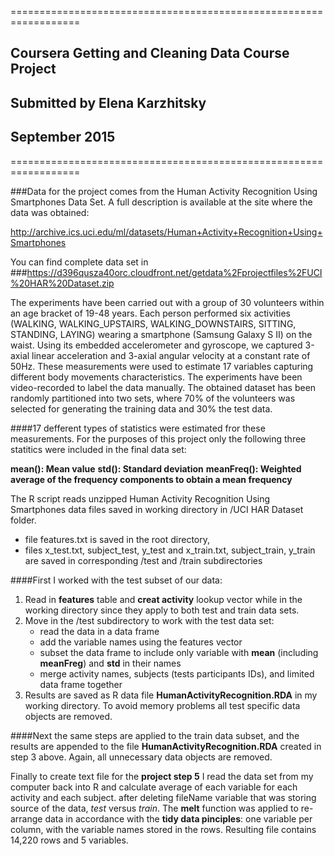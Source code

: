==================================================================
##	Coursera Getting and Cleaning Data Course Project
##	Submitted by Elena Karzhitsky
##	September 2015
==================================================================

###Data for the project comes from the Human Activity Recognition Using Smartphones Data Set.  A full description is available at the site where the data was obtained:

http://archive.ics.uci.edu/ml/datasets/Human+Activity+Recognition+Using+Smartphones

You can find complete data set in
###https://d396qusza40orc.cloudfront.net/getdata%2Fprojectfiles%2FUCI%20HAR%20Dataset.zip 

The experiments have been carried out with a group of 30 volunteers within an age bracket of 19-48 years. Each person performed six activities (WALKING, WALKING_UPSTAIRS, WALKING_DOWNSTAIRS, SITTING, STANDING, LAYING) wearing a smartphone (Samsung Galaxy S II) on the waist. Using its embedded accelerometer and gyroscope, we captured 3-axial linear acceleration and 3-axial angular velocity at a constant rate of 50Hz. These measurements were used to estimate 17 variables capturing different body movements characteristics.  The experiments have been video-recorded to label the data manually. The obtained dataset has been randomly partitioned into two sets, where 70% of the volunteers was selected for generating the training data and 30% the test data.

####17 defferent types of statistics were estimated fror these measurements.  For the purposes of this project only the following three statitics were included in the final data set:

**mean(): Mean value**
**std(): Standard deviation**
**meanFreq(): Weighted average of the frequency components to obtain a mean frequency**



The R script reads unzipped Human Activity Recognition Using Smartphones data files saved in working directory in /UCI HAR Dataset folder.
-  file features.txt is saved in the root directory, 
-  files x_test.txt, subject_test, y_test and x_train.txt, subject_train, y_train are saved in corresponding /test and /train subdirectories


####First I worked with the test subset of our data: 
1.	Read in **features** table and **creat activity** lookup vector while in the working directory since they apply to both test and train data sets.  
2.	Move in the /test subdirectory to work with the test data set: 
	- read the data in a data frame
	- add the variable names using the features vector 
	- subset the data frame to include only variable with **mean** (including **meanFreg**) and **std** in their names
	- merge activity names, subjects (tests participants IDs), and limited data frame together
3.	Results are saved as R data file **HumanActivityRecognition.RDA** in my working directory.  To avoid memory problems all test specific data objects are removed.  

####Next the same steps are applied to the train data subset, and the results are appended to the file **HumanActivityRecognition.RDA** created in step 3 above.  Again, all unnecessary data objects are removed.

Finally to create text file for the **project step 5** I read the data set from my computer back into R and calculate average of each variable for each activity and each subject.  after deleting fileName variable that was storing source of the data, *test* versus *train*.  The **melt** function was applied to re-arrange data in accordance with the **tidy data pinciples**: one variable per column, with the variable names stored in the rows.  Resulting file contains 14,220 rows and 5 variables.  